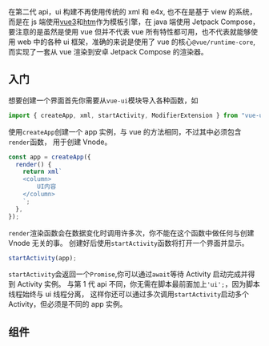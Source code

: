 在第二代 api，ui 构建不再使用传统的 xml 和 e4x,
也不在是基于 view 的系统，而是在 js 端使用[vue3](https://cn.vuejs.org/guide/introduction.html)和[htm](https://github.com/developit/htm)作为模板引擎，在 java 端使用 Jetpack Compose，
要注意的是虽然是使用 vue 但并不代表 vue 所有特性都可用，也不代表就能够使用 web 中的各种 ui 框架，准确的来说是使用了 vue 的核心`@vue/runtime-core`,而实现了一套从 vue 渲染到安卓 Jetpack Compose 的渲染器。

## 入门

想要创建一个界面首先你需要从`vue-ui`模块导入各种函数，如

```js
import { createApp, xml, startActivity, ModifierExtension } from "vue-ui";
```

使用`createApp`创建一个 app 实例，与 vue 的方法相同，不过其中必须包含`render`函数，
用于创建 Vnode。

```js
const app = createApp({
  render() {
    return xml`
    <column>
        UI内容
    </column>
    `;
  },
});
```

`render`渲染函数会在数据变化时调用许多次，你不能在这个函数中做任何与创建 Vnode 无关的事。
创建好后使用`startActivity`函数将打开一个界面并显示。

```js
startActivity(app);
```

`startActivity`会返回一个`Promise`,你可以通过`await`等待 Activity 启动完成并得到
Activity 实例。
与第 1 代 api 不同，你无需在脚本最前面加上`'ui';`，因为脚本线程始终与 ui 线程分离，
这样你还可以通过多次调用`startActivity`启动多个 Activity，但必须是不同的 app 实例。

## 组件
